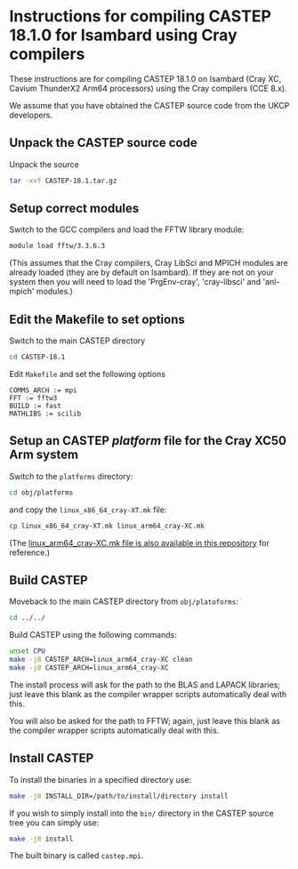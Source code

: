 Instructions for compiling CASTEP 18.1.0 for Isambard using Cray compilers
==========================================================================

These instructions are for compiling CASTEP 18.1.0 on Isambard (Cray XC, Cavium ThunderX2 Arm64 processors)
using the Cray compilers (CCE 8.x).

We assume that you have obtained the CASTEP source code from the UKCP developers.

Unpack the CASTEP source code
-----------------------------

Unpack the source

```bash
tar -xvf CASTEP-18.1.tar.gz 
```

Setup correct modules
---------------------

Switch to the GCC compilers and load the FFTW library module:

```bash
module load fftw/3.3.6.3
```

(This assumes that the Cray compilers, Cray LibSci and MPICH modules are already loaded (they are by
default on Isambard). If they are not on your system then you will need to load the 'PrgEnv-cray',
'cray-libsci' and 'anl-mpich' modules.)


Edit the Makefile to set options
--------------------------------

Switch to the main CASTEP directory

```bash
cd CASTEP-18.1
```

Edit `Makefile` and set the following options

```
COMMS_ARCH := mpi
FFT := fftw3
BUILD := fast
MATHLIBS := scilib
```

Setup an CASTEP *platform* file for the Cray XC50 Arm system
------------------------------------------------------------

Switch to the `platforms` directory:

```bash
cd obj/platforms
```

and copy the `linux_x86_64_cray-XT.mk` file:

```bash
cp linux_x86_64_cray-XT.mk linux_arm64_cray-XC.mk
```

(The [linux_arm64_cray-XC.mk file is also available in this repository](linux_arm64_cray-XC.mk) for reference.)

Build CASTEP
------------

Moveback to the main CASTEP directory from `obj/platoforms`:

```bash
cd ../../
```

Build CASTEP using the following commands:

```bash
unset CPU
make -j8 CASTEP_ARCH=linux_arm64_cray-XC clean
make -j8 CASTEP_ARCH=linux_arm64_cray-XC
```

The install process will ask for the path to the BLAS and LAPACK libraries; just leave this blank as the compiler 
wrapper scripts automatically deal with this.

You will also be asked for the path to FFTW; again, just leave this blank as the compiler 
wrapper scripts automatically deal with this.

Install CASTEP
--------------

To install the binaries in a specified directory use:

```bash
make -j8 INSTALL_DIR=/path/to/install/directory install
```

If you wish to simply install into the `bin/` directory in the CASTEP source
tree you can simply use:

```bash
make -j8 install
```

The built binary is called `castep.mpi`.

